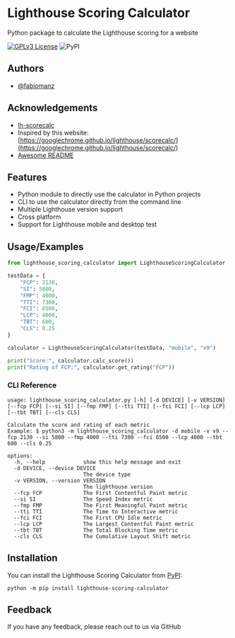 # Lighthouse Scoring Calculator

Python package to calculate the Lighthouse scoring for a website

[![GPLv3 License](https://img.shields.io/badge/License-GPL%20v3-yellow.svg)](https://opensource.org/licenses/)
![PyPI](https://img.shields.io/pypi/v/lighthouse-scoring-calculator)

## Authors

- [@fabiomanz](https://www.github.com/fabiomanz)

## Acknowledgements

- [lh-scorecalc](https://github.com/paulirish/lh-scorecalc)
- Inspired by this website: [https://googlechrome.github.io/lighthouse/scorecalc/](https://googlechrome.github.io/lighthouse/scorecalc/)
- [Awesome README](https://readme.so/)

## Features

- Python module to directly use the calculator in Python projects
- CLI to use the calculator directly from the command line
- Multiple Lighthouse version support
- Cross platform
- Support for Lighthouse mobile and desktop test

## Usage/Examples

```python
from lighthouse_scoring_calculator import LighthouseScoringCalculator

testData = {
    "FCP": 2130,
    "SI": 5800,
    "FMP": 4000,
    "TTI": 7300,
    "FCI": 6500,
    "LCP": 4000,
    "TBT": 600,
    "CLS": 0.25
}

calculator = LighthouseScoringCalculator(testData, "mobile", "v9")

print("Score:", calculator.calc_score())
print("Rating of FCP:", calculator.get_rating("FCP"))

```

### CLI Reference

```
usage: lighthouse_scoring_calculator.py [-h] [-d DEVICE] [-v VERSION] [--fcp FCP] [--si SI] [--fmp FMP] [--tti TTI] [--fci FCI] [--lcp LCP] [--tbt TBT] [--cls CLS]

Calculate the score and rating of each metric
Example: $ python3 -m lighthouse_scoring_calculator -d mobile -v v9 --fcp 2130 --si 5800 --fmp 4000 --tti 7300 --fci 6500 --lcp 4000 --tbt 600 --cls 0.25

options:
  -h, --help            show this help message and exit
  -d DEVICE, --device DEVICE
                        The device type
  -v VERSION, --version VERSION
                        The lighthouse version
  --fcp FCP             The First Contentful Paint metric
  --si SI               The Speed Index metric
  --fmp FMP             The First Meaningful Paint metric
  --tti TTI             The Time to Interactive metric
  --fci FCI             The First CPU Idle metric
  --lcp LCP             The Largest Contentful Paint metric
  --tbt TBT             The Total Blocking Time metric
  --cls CLS             The Cumulative Layout Shift metric
```

## Installation

You can install the Lighthouse Scoring Calculator from [PyPI](https://pypi.org/project/lighthouse-scoring-calculator/):

    python -m pip install lighthouse-scoring-calculator

## Feedback

If you have any feedback, please reach out to us via GitHub

